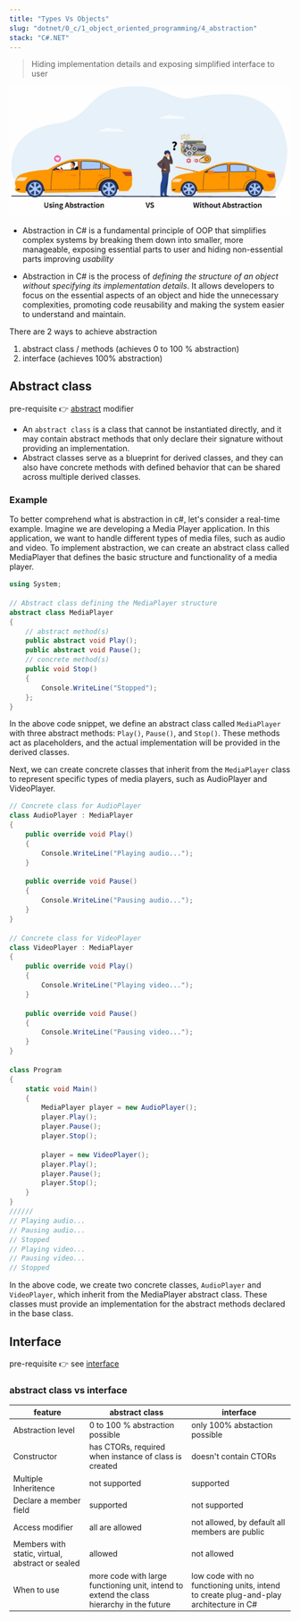 ```yaml
---
title: "Types Vs Objects"
slug: "dotnet/0_c/1_object_oriented_programming/4_abstraction"
stack: "C#.NET"
---
```


> Hiding implementation details and exposing simplified interface to user

![Abstraction is a concept](../../../../../src/images/dotnet/c/oops/abstraction-1.png)

- Abstraction in C# is a fundamental principle of OOP that simplifies complex systems by breaking them down into smaller, more manageable, exposing essential parts to user and hiding non-essential parts improving _usability_

- Abstraction in C# is the process of _defining the structure of an object without specifying its implementation details_. It allows developers to focus on the essential aspects of an object and hide the unnecessary complexities, promoting code reusability and making the system easier to understand and maintain.

There are 2 ways to achieve abstraction

1. abstract class / methods (achieves 0 to 100 % abstraction)
2. interface (achieves 100% abstraction)

## Abstract class

pre-requisite 👉 [abstract](./../../0_c/0_getting_started/1_modifiers#abstract) modifier

- An `abstract class` is a class that cannot be instantiated directly, and it may contain abstract methods that only declare their signature without providing an implementation.
- Abstract classes serve as a blueprint for derived classes, and they can also have concrete methods with defined behavior that can be shared across multiple derived classes.

### Example

To better comprehend what is abstraction in c#, let's consider a real-time example. Imagine we are developing a Media Player application. In this application, we want to handle different types of media files, such as audio and video. To implement abstraction, we can create an abstract class called MediaPlayer that defines the basic structure and functionality of a media player.

```csharp
using System;

// Abstract class defining the MediaPlayer structure
abstract class MediaPlayer
{
    // abstract method(s)
    public abstract void Play();
    public abstract void Pause();
    // concrete method(s)
    public void Stop()
    {
        Console.WriteLine("Stopped");
    };
}

```

In the above code snippet, we define an abstract class called `MediaPlayer` with three abstract methods: `Play()`, `Pause()`, and `Stop()`. These methods act as placeholders, and the actual implementation will be provided in the derived classes.

Next, we can create concrete classes that inherit from the `MediaPlayer` class to represent specific types of media players, such as AudioPlayer and VideoPlayer.

```csharp
// Concrete class for AudioPlayer
class AudioPlayer : MediaPlayer
{
    public override void Play()
    {
        Console.WriteLine("Playing audio...");
    }

    public override void Pause()
    {
        Console.WriteLine("Pausing audio...");
    }
}

// Concrete class for VideoPlayer
class VideoPlayer : MediaPlayer
{
    public override void Play()
    {
        Console.WriteLine("Playing video...");
    }

    public override void Pause()
    {
        Console.WriteLine("Pausing video...");
    }
}

class Program
{
    static void Main()
    {
        MediaPlayer player = new AudioPlayer();
        player.Play();
        player.Pause();
        player.Stop();

        player = new VideoPlayer();
        player.Play();
        player.Pause();
        player.Stop();
    }
}
//////
// Playing audio...
// Pausing audio...
// Stopped
// Playing video...
// Pausing video...
// Stopped
```

In the above code, we create two concrete classes, `AudioPlayer` and `VideoPlayer`, which inherit from the MediaPlayer abstract class. These classes must provide an implementation for the abstract methods declared in the base class.

## Interface

pre-requisite 👉 see [interface](../../0_c/0_getting_started/0_types/1_reference_types#interface)

### abstract class vs interface

| feature                                          | abstract class                                                                            | interface                                                                             |
| ------------------------------------------------ | ----------------------------------------------------------------------------------------- | ------------------------------------------------------------------------------------- |
| Abstraction level                                | 0 to 100 % abstraction possible                                                           | only 100% abstaction possible                                                         |
| Constructor                                      | has CTORs, required when instance of class is created                                     | doesn't contain CTORs                                                                 |
| Multiple Inheritence                             | not supported                                                                             | supported                                                                             |
| Declare a member field                           | supported                                                                                 | not supported                                                                         |
| Access modifier                                  | all are allowed                                                                           | not allowed, by default all members are public                                        |
| Members with static, virtual, abstract or sealed | allowed                                                                                   | not allowed                                                                           |
| When to use                                      | more code with large functioning unit, intend to extend the class hierarchy in the future | low code with no functioning units, intend to create plug-and-play architecture in C# |
